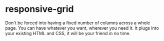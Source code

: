 # responsive-grid
Don't be forced into having a fixed number of columns across a whole page. You can have whatever you want, wherever you need it. It plugs into your existing HTML and CSS, it will be your friend in no time.
